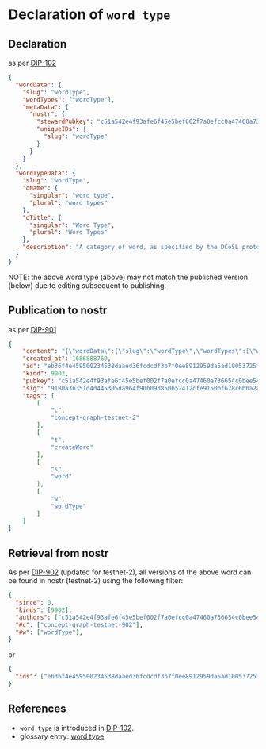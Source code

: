 Declaration of `word type`
=====

## Declaration

as per [DIP-102](../102.md)

```json
{
  "wordData": {
    "slug": "wordType",
    "wordTypes": ["wordType"],
    "metaData": {
      "nostr": {
        "stewardPubkey": "c51a542e4f93afe6f45e5bef002f7a0efcc0a47460a736654c0bee5402c482fa",
        "uniqueIDs": {
          "slug": "wordType"
        }
      }
    }
  },
  "wordTypeData": {
    "slug": "wordType",
    "oName": {
      "singular": "word type",
      "plural": "word types"
    },
    "oTitle": {
      "singular": "Word Type",
      "plural": "Word Types"
    },
    "description": "A category of word, as specified by the DCoSL protocol. The creation of a word of type: wordType is the primary method for declaration of a new list or concept."
  }
}
```

NOTE: the above word type (above) may not match the published version (below) due to editing subsequent to publishing.

## Publication to nostr

as per [DIP-901](../../networking/nostr/901.md)

```json
{
    "content": "{\"wordData\":{\"slug\":\"wordType\",\"wordTypes\":[\"wordType\"],\"metaData\":{\"nostr\":{\"stewardPubkey\":\"c51a542e4f93afe6f45e5bef002f7a0efcc0a47460a736654c0bee5402c482fa\",\"uniqueIDs\":{\"slug\":\"wordType\"}}}},\"wordTypeData\":{\"slug\":\"wordType\",\"name\":\"word type\",\"title\":\"Word Type\",\"description\":\"A category of word, as specified by the DCoSL protocol. The creation of a word of type: wordType is the primary method for declaration of a new list or concept.\"}}",
    "created_at": 1686888769,
    "id": "eb36f4e459500234538daaed36fcdcdf3b7f0ee8912959da5ad10053725f6b28",
    "kind": 9902,
    "pubkey": "c51a542e4f93afe6f45e5bef002f7a0efcc0a47460a736654c0bee5402c482fa",
    "sig": "9180a3b351d4d445305da964f90b093850b52412cfe9150bf678c6bba2a13d3964c0a5ed22df7e53f6a42a56d6872169986a557ece96c483338988e2d8eecf3c",
    "tags": [
        [
            "c",
            "concept-graph-testnet-2"
        ],
        [
            "t",
            "createWord"
        ],
        [
            "s",
            "word"
        ],
        [
            "w",
            "wordType"
        ]
    ]
}
```

## Retrieval from nostr

As per [DIP-902](../../networking/nostr/902.md) (updated for testnet-2), all versions of the above word can be found in nostr (testnet-2) using the following filter:

```json
{
  "since": 0,
  "kinds": [9902],
  "authors": ["c51a542e4f93afe6f45e5bef002f7a0efcc0a47460a736654c0bee5402c482fa"],
  "#c": ["concept-graph-testnet-902"],
  "#w": ["wordType"],
}
```

or

```json
{
  "ids": ["eb36f4e459500234538daaed36fcdcdf3b7f0ee8912959da5ad10053725f6b28"],
}
```

## References

- `word type` is introduced in [DIP-102](../102.md).
- glossary entry: [word type](../../../glossary/wordType.md)
